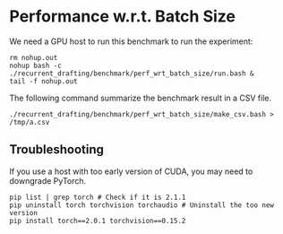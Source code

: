 # Performance w.r.t. Batch Size

We need a GPU host to run this benchmark to run the experiment:

```shell
rm nohup.out
nohup bash -c ./recurrent_drafting/benchmark/perf_wrt_batch_size/run.bash &
tail -f nohup.out
```

The following command summarize the benchmark result in a CSV file.

```shell
./recurrent_drafting/benchmark/perf_wrt_batch_size/make_csv.bash > /tmp/a.csv
```

## Troubleshooting

If you use a host with too early version of CUDA, you may need to downgrade PyTorch.

```
pip list | grep torch # Check if it is 2.1.1
pip uninstall torch torchvision torchaudio # Uninstall the too new version
pip install torch==2.0.1 torchvision==0.15.2
```

